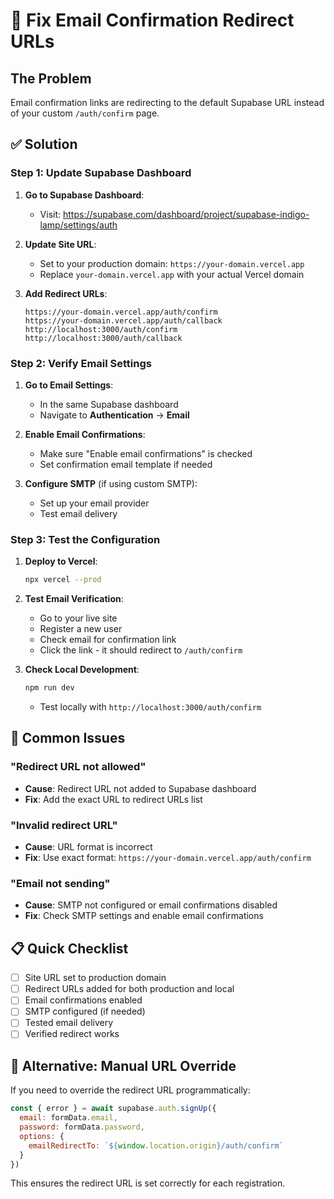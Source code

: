 # 🔧 Fix Email Confirmation Redirect URLs

## The Problem
Email confirmation links are redirecting to the default Supabase URL instead of your custom `/auth/confirm` page.

## ✅ Solution

### Step 1: Update Supabase Dashboard

1. **Go to Supabase Dashboard**:
   - Visit: https://supabase.com/dashboard/project/supabase-indigo-lamp/settings/auth

2. **Update Site URL**:
   - Set to your production domain: `https://your-domain.vercel.app`
   - Replace `your-domain.vercel.app` with your actual Vercel domain

3. **Add Redirect URLs**:
   ```
   https://your-domain.vercel.app/auth/confirm
   https://your-domain.vercel.app/auth/callback
   http://localhost:3000/auth/confirm
   http://localhost:3000/auth/callback
   ```

### Step 2: Verify Email Settings

1. **Go to Email Settings**:
   - In the same Supabase dashboard
   - Navigate to **Authentication** → **Email**

2. **Enable Email Confirmations**:
   - Make sure "Enable email confirmations" is checked
   - Set confirmation email template if needed

3. **Configure SMTP** (if using custom SMTP):
   - Set up your email provider
   - Test email delivery

### Step 3: Test the Configuration

1. **Deploy to Vercel**:
   ```bash
   npx vercel --prod
   ```

2. **Test Email Verification**:
   - Go to your live site
   - Register a new user
   - Check email for confirmation link
   - Click the link - it should redirect to `/auth/confirm`

3. **Check Local Development**:
   ```bash
   npm run dev
   ```
   - Test locally with `http://localhost:3000/auth/confirm`

## 🚨 Common Issues

### "Redirect URL not allowed"
- **Cause**: Redirect URL not added to Supabase dashboard
- **Fix**: Add the exact URL to redirect URLs list

### "Invalid redirect URL"
- **Cause**: URL format is incorrect
- **Fix**: Use exact format: `https://your-domain.vercel.app/auth/confirm`

### "Email not sending"
- **Cause**: SMTP not configured or email confirmations disabled
- **Fix**: Check SMTP settings and enable email confirmations

## 📋 Quick Checklist

- [ ] Site URL set to production domain
- [ ] Redirect URLs added for both production and local
- [ ] Email confirmations enabled
- [ ] SMTP configured (if needed)
- [ ] Tested email delivery
- [ ] Verified redirect works

## 🔧 Alternative: Manual URL Override

If you need to override the redirect URL programmatically:

```javascript
const { error } = await supabase.auth.signUp({
  email: formData.email,
  password: formData.password,
  options: {
    emailRedirectTo: `${window.location.origin}/auth/confirm`
  }
})
```

This ensures the redirect URL is set correctly for each registration.
